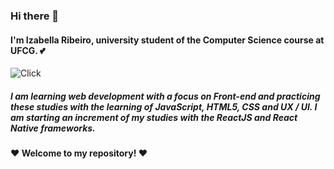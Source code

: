 ### Hi there 👋

#### I'm Izabella Ribeiro, university student of the Computer Science course at UFCG. :two_hearts:

![Click](https://pa1.narvii.com/6495/7f60500f461f16ac44d132ac293e5a6caa937726_hq.gif)

##### I am learning web development with a focus on Front-end and practicing these studies with the learning of JavaScript, HTML5, CSS and UX / UI. I am starting an increment of my studies with the ReactJS and React Native frameworks. 

#### :heart: Welcome to my repository! :heart: 



